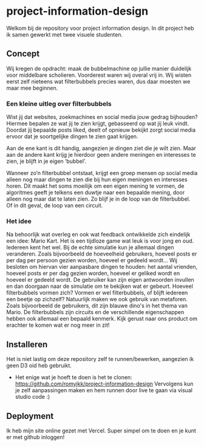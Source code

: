 # project-information-design

Welkom bij de repository voor project information design. In dit project heb ik samen gewerkt met twee visuele studenten.

## Concept

Wij kregen de opdracht: maak de bubbelmachine op jullie manier duidelijk voor middelbare scholieren. Voorderest waren wij overal vrij in. 
Wij wisten eerst zelf nieteens wat filterbubbels precies waren, dus daar moesten we maar mee beginnen.

### Een kleine uitleg over filterbubbels

Wist jij dat websites, zoekmachines en social media jouw gedrag bijhouden? Hiermee bepalen ze wat jij te zien krijgt, gebasseerd op wat jij leuk vindt. Doordat jij bepaalde posts liked, deelt of opnieuw bekijkt zorgt social media ervoor dat je soortgelijke dingen te zien gaat krijgen.

Aan de ene kant is dit handig, aangezien je dingen ziet die je wilt zien. Maar aan de andere kant krijg je hierdoor geen andere meningen en interesses te zien, je blijft in je eigen ‘bubbel’.

Wanneer zo’n filterbubbel ontstaat, krijgt een groep mensen op social media alleen nog maar dingen te zien die bij hun eigen meningen en interesses horen. Dit maakt het soms moeilijk om een eigen mening te vormen, de algoritmes geeft je telkens een duwtje naar een bepaalde mening, door alleen nog maar dat te laten zien. Zo blijf je in de loop van de filterbubbel. Of in dit geval, de loop van een circuit.

### Het idee

Na behoorlijk wat overleg en ook wat feedback ontwikkelde zich eindelijk een idee: Mario Kart.
Het is een tijdloze game wat leuk is voor jong en oud. Iedereen kent het wel.
Bij de echte simulatie kun je allemaal dingen veranderen. Zoals bijvoorbeeld de hoeveelheid gebruikers, hoeveel posts er per dag per persoon gezien worden, hoeveel er gedeeld wordt...
Wij besloten om hiervan vier aanpasbare dingen te houden: het aantal vrienden, hoeveel posts er per dag gezien worden, hoeveel er geliked wordt en hoeveel er gedeeld wordt. De gebruiker kan zijn eigen antwoorden invullen en dan doorgaan naar de simulatie om te bekijken wat er gebeurt. Hoeveel filterbubbels vormen zich? Vormen er wel filterbubbels, of blijft iedereen een beetje op zichzelf?
Natuurlijk maken we ook gebruik van metaforen. Zoals bijvoorbeeld de gebruikers, dit zijn blauwe dino's in het thema van Mario. De filterbubbels zijn circuits en de verschillende eigenschappen hebben ook allemaal een bepaald kenmerk. Kijk gerust naar ons product om erachter te komen wat er nog meer in zit!

## Installeren

Het is niet lastig om deze repository zelf te runnen/bewerken, aangezien ik geen D3 oid heb gebruikt.
- Het enige wat je hoeft te doen is het te clonen: https://github.com/romyjkk/project-information-design
Vervolgens kun je zelf aanpassingen maken en hem runnen door live te gaan via visual studio code :)

## Deployment
Ik heb mijn site online gezet met Vercel. Super simpel om te doen en je kunt er met github inloggen!

